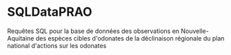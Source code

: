 # SQLDataPRAO

Requêtes SQL pour la base de données des observations en Nouvelle-Aquitaine des espèces cibles d'odonates de la déclinaison régionale du plan national d'actions sur les odonates
